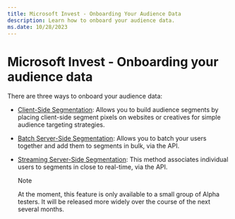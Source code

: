 ```yaml
---
title: Microsoft Invest - Onboarding Your Audience Data
description: Learn how to onboard your audience data.
ms.date: 10/28/2023
---
```



# Microsoft Invest - Onboarding your audience data

There are three ways to onboard your audience data:

- [Client-Side Segmentation](client-side-segmentation.md): Allows you to build audience segments by placing
  client-side segment pixels on websites or creatives for simple
  audience targeting strategies.
- [Batch Server-Side Segmentation](../digital-platform-api/batch-server-side-segmentation.md):
  Allows you to batch your users together and add them to segments in
  bulk, via the API.
- [Streaming Server-Side Segmentation](../digital-platform-api/streaming-server-side-segmentation.md):
  This method associates individual users to segments in close to
  real-time, via the API. 

   > [!NOTE]
  > At the moment, this feature is only available to a small group of Alpha testers. It will be released more widely over the course of the next several months.
